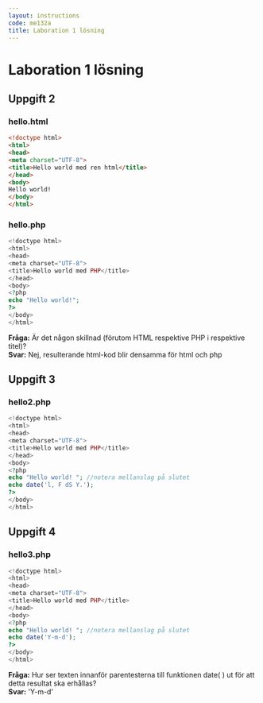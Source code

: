 ```yaml
---
layout: instructions
code: me132a
title: Laboration 1 lösning
---
```


# Laboration 1 lösning

## Uppgift 2

### hello.html

```html
<!doctype html>
<html>
<head>
<meta charset="UTF-8">
<title>Hello world med ren html</title>
</head>
<body>
Hello world!
</body>
</html>
```

### hello.php

```php
<!doctype html>
<html>
<head>
<meta charset="UTF-8">
<title>Hello world med PHP</title>
</head>
<body>
<?php
echo "Hello world!";
?>
</body>
</html>
```

**Fråga:** Är det någon skillnad (förutom HTML respektive PHP i respektive titel)?  
**Svar:** Nej, resulterande html-kod blir densamma för html och php

## Uppgift 3

### hello2.php

```php
<!doctype html>
<html>
<head>
<meta charset="UTF-8">
<title>Hello world med PHP</title>
</head>
<body>
<?php
echo "Hello world! "; //notera mellanslag på slutet
echo date('l, F dS Y.');
?>
</body>
</html>
```

## Uppgift 4

### hello3.php

```php
<!doctype html>
<html>
<head>
<meta charset="UTF-8">
<title>Hello world med PHP</title>
</head>
<body>
<?php
echo "Hello world! "; //notera mellanslag på slutet
echo date('Y-m-d');
?>
</body>
</html>
```

**Fråga:** Hur ser texten innanför parentesterna till funktionen date( ) ut för att detta resultat ska erhållas?  
**Svar:** 'Y-m-d'


